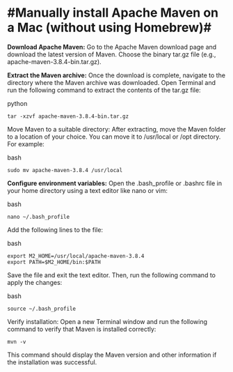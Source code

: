 # #Manually install Apache Maven on a Mac (without using Homebrew)#

**Download Apache Maven:**
Go to the Apache Maven download page and download the latest version of Maven. Choose the binary tar.gz file (e.g., apache-maven-3.8.4-bin.tar.gz).

**Extract the Maven archive:**
Once the download is complete, navigate to the directory where the Maven archive was downloaded. Open Terminal and run the following command to extract the contents of the tar.gz file:

python

    tar -xzvf apache-maven-3.8.4-bin.tar.gz

Move Maven to a suitable directory:
After extracting, move the Maven folder to a location of your choice. You can move it to /usr/local or /opt directory. For example:

bash

    sudo mv apache-maven-3.8.4 /usr/local

**Configure environment variables:**
Open the .bash_profile or .bashrc file in your home directory using a text editor like nano or vim:

bash

    nano ~/.bash_profile

Add the following lines to the file:

bash

    export M2_HOME=/usr/local/apache-maven-3.8.4
    export PATH=$M2_HOME/bin:$PATH

Save the file and exit the text editor. Then, run the following command to apply the changes:

bash

    source ~/.bash_profile

Verify installation:
Open a new Terminal window and run the following command to verify that Maven is installed correctly:

    mvn -v

This command should display the Maven version and other information if the installation was successful.
